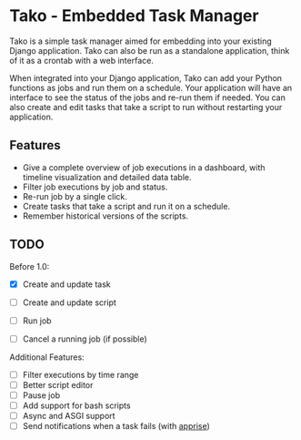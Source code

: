 # Tako - Embedded Task Manager

Tako is a simple task manager aimed for embedding into your existing Django application.
Tako can also be run as a standalone application, think of it as a crontab with a web interface.

When integrated into your Django application, Tako can add your Python functions as jobs and run them on a schedule.
Your application will have an interface to see the status of the jobs and re-run them if needed.
You can also create and edit tasks that take a script to run without restarting your application.


## Features

- Give a complete overview of job executions in a dashboard, with timeline visualization and detailed data table.
- Filter job executions by job and status.
- Re-run job by a single click.
- Create tasks that take a script and run it on a schedule.
- Remember historical versions of the scripts.


## TODO

Before 1.0:
- [x] Create and update task
- [ ] Create and update script
- [ ] Run job
- [ ] Cancel a running job (if possible)


Additional Features:
- [ ] Filter executions by time range
- [ ] Better script editor
- [ ] Pause job
- [ ] Add support for bash scripts
- [ ] Async and ASGI support
- [ ] Send notifications when a task fails (with [apprise](https://github.com/caronc/apprise))
